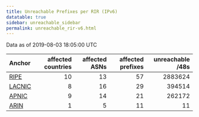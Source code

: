 ```yaml
---
title: Unreachable Prefixes per RIR (IPv6)
datatable: true
sidebar: unreachable_sidebar
permalink: unreachable_rir-v6.html
---
```


Data as of 2019-08-03 18:05:00 UTC


<div class="datatable-begin"></div>

| Anchor                                         |   affected countries |   affected ASNs |   affected prefixes |   unreachable /48s |
|:-----------------------------------------------|---------------------:|----------------:|--------------------:|-------------------:|
| [RIPE](unreachable_RIPE_NCC_RPKI_Root-v6.html) |                   10 |              13 |                  57 |            2883624 |
| [LACNIC](unreachable_LACNIC_RPKI_Root-v6.html) |                    8 |              16 |                  29 |             394514 |
| [APNIC](unreachable_APNIC_RPKI_Root-v6.html)   |                    9 |              14 |                  21 |             262172 |
| [ARIN](unreachable_ARIN-v6.html)               |                    1 |               5 |                  11 |                 11 |

<div class="datatable-end"></div>
